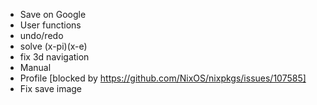 * Save on Google
* User functions
* undo/redo
* solve (x-pi)(x-e)
* fix 3d navigation
* Manual
* Profile [blocked by https://github.com/NixOS/nixpkgs/issues/107585]
* Fix save image
